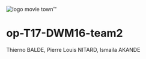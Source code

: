 
![logo movie town](https://i.imgur.com/Arwsx47.png)™️
# op-T17-DWM16-team2
Thierno BALDE, Pierre Louis NITARD, Ismaila AKANDE
